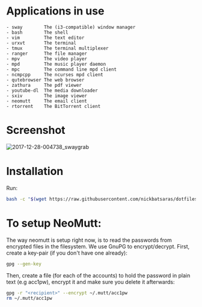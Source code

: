 # Applications in use
```
- sway        The (i3-compatible) window manager
- bash        The shell
- vim         The text editor
- urxvt       The terminal
- tmux        The terminal multiplexer
- ranger      The file manager
- mpv         The video player
- mpd         The music player daemon
- mpc         The command line mpd client
- ncmpcpp     The ncurses mpd client
- qutebrowser The web browser
- zathura     The pdf viewer
- youtube-dl  The media downloader
- sxiv        The image viewer
- neomutt     The email client
- rtorrent    The BitTorrent client
```

# Screenshot
![2017-12-28-004738_swaygrab](https://user-images.githubusercontent.com/23704715/34501417-92f6afbc-f017-11e7-8328-156b30ae02b8.png)

# Installation
Run:
```bash
bash -c "$(wget https://raw.githubusercontent.com/nickbatsaras/dotfiles/arch/setup.sh -O -)"
```

# To setup NeoMutt:
The way neomutt is setup right now, is to read the passwords from encrypted
files in the filesystem. We use GnuPG to encrypt/decrypt.
First, create a key-pair (if you don't have one already):
```bash
gpg --gen-key
```
Then, create a file (for each of the accounts) to hold the password in plain
text (e.g acc1pw), encrypt it and make sure you delete it afterwards:
```bash
gpg -r "<recipient>" --encrypt ~/.mutt/acc1pw
rm ~/.mutt/acc1pw
```
